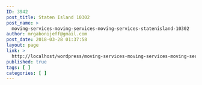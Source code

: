```yaml
---
ID: 3942
post_title: Staten Island 10302
post_name: >
  moving-services-moving-services-moving-services-statenisland-10302
author: mrgabonijeff@gmail.com
post_date: 2018-03-28 01:37:58
layout: page
link: >
  http://localhost/wordpress/moving-services-moving-services-moving-services-statenisland-10302/
published: true
tags: [ ]
categories: [ ]
---
```

